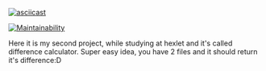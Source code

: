 [![asciicast](https://asciinema.org/a/4nwPZgxeBynyEDgWdZalW04sp.svg)](https://asciinema.org/a/4nwPZgxeBynyEDgWdZalW04sp)

[![Maintainability](https://api.codeclimate.com/v1/badges/ab2ec28011aada3650e0/maintainability)](https://codeclimate.com/github/Ganeshahere/python-project-lvl2/maintainability)

Here it is my second project, while studying at hexlet and it's called difference calculator.
Super easy idea, you have 2 files and it should return it's difference:D
